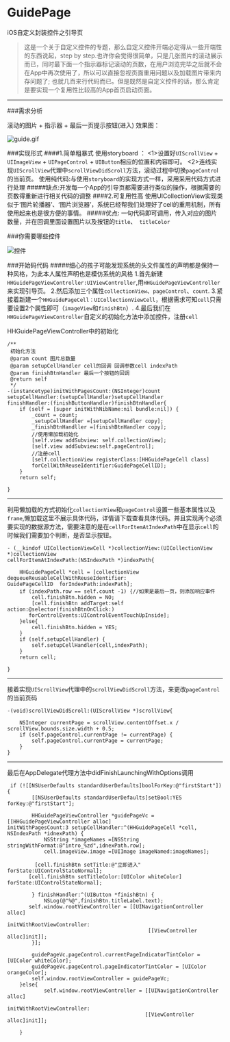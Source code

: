 # GuidePage
iOS自定义封装控件之引导页
>这是一个关于自定义控件的专题，那么自定义控件开端必定得从一些开端性的东西说起，step by step.也许你会觉得很简单，只是几张图片的滚动展示而已，同时最下面一个指示器标记滚动的页数，在用户浏览完毕之后就不会在App中再次使用了，所以可以直接忽视页面重用问题以及加载图片带来内存问题了; 也就几百来行代码而已。但是既然是自定义控件的话，那么肯定是要实现一个复用性比较高的App首页启动页面。

---
###需求分析

滚动的图片 + 指示器 + 最后一页提示按钮(进入)
效果图：

![guide.gif](http://upload-images.jianshu.io/upload_images/1658521-0ced862b70731a67.gif?imageMogr2/auto-orient/strip)

###实现形式
####1.简单粗暴式 使用storyboard ：
<1>设置好`UIScrollView` + `UIImageView` + `UIPageControl` + `UIButton`相应的位置和内容即可。
<2>连线实现`UIScrollView`代理中`scrollViewDidScroll`方法，滚动过程中切换`pageContro`l的当前页。
使用纯代码:与使用`storyboard`的实现方式一样，采用采用代码方式进行处理
#####缺点:开发每一个App的引导页都需要进行类似的操作，根据需要的页数得重新进行相关代码的调整
####2.可复用性高
使用UICollectionView实现类似于‘图片轮播器’、‘图片浏览器’，系统已经帮我们处理好了cell的重用机制，所有使用起来也是很方便的事情。
#####优点: 一句代码即可调用，传入对应的图片数量，并在回调里面设置图片以及按钮的`title`、` titleColor`

###你需要哪些控件
 
 
![控件](http://upload-images.jianshu.io/upload_images/1658521-bb1d50418edd17bf.png?imageMogr2/auto-orient/strip%7CimageView2/2/w/1240)


###开始码代码
#####细心的孩子可能发现系统的头文件属性的声明都是保持一种风格，为此本人属性声明也是模仿系统的风格
1.首先新建`HHGuidePageViewController:UIViewController`,用`HHGuidePageViewController`来实现引导页。
2.然后添加三个属性`collectionView`、`pageControl`、`count`.
3.紧接着新建一个`HHGuidePageCell：UICollectionViewCell`，根据需求可知`cell`只需要设置2个属性即可（`imageView`和`finishBtn`）.
4.最后我们在`HHGuidePageViewController`自定义的初始化方法中添加控件，注册`cell`

HHGuidePageViewController中的初始化
```
/**
 初始化方法
 @param count 图片总数量
 @param setupCellHandler cell的回调 回调参数cell indexPath
 @param finishBtnHandler 最后一个按钮的回调
 @return self
 */
-(instancetype)initWithPagesCount:(NSInteger)count 
setupCellHandler:(setupCellHandler)setupCellHandler 
finishHandler:(finishButtonHandler)finishBtnHandler{
    if (self = [super initWithNibName:nil bundle:nil]) {
        _count = count;
        _setupCellHandler =[setupCellHandler copy];
        _finishBtnHandller =[finishBtnHandler copy];
        //使用懒加载初始化
        [self.view addSubview: self.collectionView];
        [self.view addSubview:self.pageControl];
        //注册cell
        [self.collectionView registerClass:[HHGuidePageCell class] 
        forCellWithReuseIdentifier:GuidePageCellID];
    }
    return self;

}
```

---
  利用懒加载的方式初始化`collectionView`和`pageControl`设置一些基本属性以及`frame`,懒加载这里不展示具体代码，详情请下载查看具体代码。并且实现两个必须要实现的数据源方法，需要注意的是在`cellForItemAtIndexPath`中在显示`cell`的时候我们需要加个判断，是否显示按钮。

```
- (__kindof UICollectionViewCell *)collectionView:(UICollectionView *)collectionView 
cellForItemAtIndexPath:(NSIndexPath *)indexPath{

    HHGuidePageCell *cell = [collectionView dequeueReusableCellWithReuseIdentifier:
GuidePageCellID  forIndexPath:indexPath];
    if (indexPath.row == self.count -1) {//如果是最后一页，则添加响应事件
        cell.finishBtn.hidden = NO;
        [cell.finishBtn addTarget:self action:@selector(finishBtnOnClick:) 
       forControlEvents:UIControlEventTouchUpInside];
    }else{
        cell.finishBtn.hidden = YES;
    }
    if (self.setupCellHandler) { 
        self.setupCellHandler(cell,indexPath);
    }
    return cell;

}
```

---
   接着实现`UIScrollView`代理中的`scrollViewDidScroll`方法，来更改`pageControl`的当前页码
```
-(void)scrollViewDidScroll:(UIScrollView *)scrollView{
    
    NSInteger currentPage = scrollView.contentOffset.x / scrollView.bounds.size.width + 0.5;
    if (self.pageControl.currentPage != currentPage) {
        self.pageControl.currentPage = currentPage;
    }
}
```
---
最后在AppDelegate代理方法中didFinishLaunchingWithOptions调用

```
 if (![[NSUserDefaults standardUserDefaults]boolForKey:@"firstStart"]) {
        [[NSUserDefaults standardUserDefaults]setBool:YES forKey:@"firstStart"];
        
        HHGuidePageViewController *guidePageVc = [[HHGuidePageViewController alloc]
initWithPagesCount:3 setupCellHandler:^(HHGuidePageCell *cell, NSIndexPath *idnexPath) {
            NSString *imageNames =[NSString stringWithFormat:@"intro_%zd",idnexPath.row];
            cell.imageView.image =[UIImage imageNamed:imageNames];
            
         [cell.finishBtn setTitle:@"立即进入" forState:UIControlStateNormal];
       [cell.finishBtn setTitleColor:[UIColor whiteColor] forState:UIControlStateNormal];
            
        } finishHandler:^(UIButton *finishBtn) {
            NSLog(@"%@",finishBtn.titleLabel.text);
       self.window.rootViewController = [[UINavigationController alloc]
                                              initWithRootViewController:
                                              [[ViewController alloc]init]];
        }];
        
        guidePageVc.pageControl.currentPageIndicatorTintColor = [UIColor whiteColor];
        guidePageVc.pageControl.pageIndicatorTintColor = [UIColor orangeColor];
        self.window.rootViewController = guidePageVc;
    }else{
            self.window.rootViewController = [[UINavigationController alloc]
                                               initWithRootViewController:
                                             [[ViewController alloc]init]];
    
    }

```
